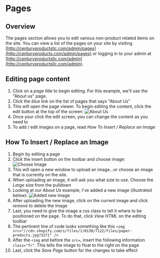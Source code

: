 # Pages #

## Overview ##

The pages section allows you to edit various non-product related items on the site. You can view a list of the pages on your site by visiting [http://centuryproductsllc.com/admin/pages](http://centuryproducts.com/admin/pages) or logging in to your admin at [http://centuryproductsllc.com/admin](http://centuryproductsllc.com/admin).

## Editing page content ##

1. Click on a *page* title to begin editing. For this example, we'll use the "About us" page.
2. Click the *blue* link on the list of pages that says "About Us"
3. This will open the page viewer. To begin editing the content, click the edit button at the top of the screen: ![About Us][one]
4. Once your click the edit screen, you can change the content as you need to
5. To add / edit images on a page, read *How To Insert / Replace an Image*

## How To Insert / Replace an Image ##

1. Begin by editing a page
2. Click the insert button on the toolbar and choose image: ![Choose Image][two]
3. This will open a new window to upload an image...or choose an image that is currently on the site.
4. When uploading an image, it will ask you what size to use. Choose the *Large* size from the pulldown
5. Looking at our *About Us* example, I've added a new image (illustrated below): ![Added new image][three]
6. After uploading the new image, click on the current image and click *remove* to delete the image
7. Last, you need to give the image a css class to tell it where to be positioned on the page. To do that, click *View HTML* on the editing toolbar
8. The pertinent line of code looks something like this `<img src="//cdn.shopify.com/s/files/1/0130/7122/files/paper-products.jpg?3271" />`
9. After the `<img` and before the `src=`, insert the following information `class="fr"`. This tells the image to float to the right on the page
10. Last, click the *Save Page* button for the changes to take effect


[one]: ../images/about-us-shot.png
[two]: ../images/choose-image.png
[three]: ../images/added-image.png